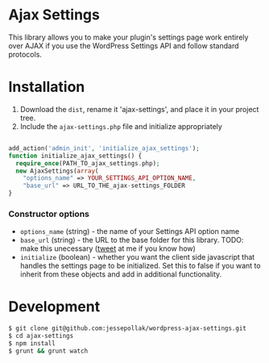 Ajax Settings
===================================

This library allows you to make your plugin's settings page work entirely over AJAX if you use the WordPress Settings API and follow standard protocols.

# Installation

1. Download the `dist`, rename it 'ajax-settings', and place it in your project tree.
2. Include the `ajax-settings.php` file and initialize appropriately

```php

add_action('admin_init', 'initialize_ajax_settings');
function initialize_ajax_settings() {
  require_once(PATH_TO_ajax_settings.php);
  new AjaxSettings(array(
    "options_name" => YOUR_SETTINGS_API_OPTION_NAME,
    "base_url" => URL_TO_THE_ajax-settings_FOLDER
}
```

### Constructor options

* `options_name` (string) - the name of your Settings API option name  
* `base_url` (string) - the URL to the base folder for this library. TODO: make this unecessary ([tweet](http://twitter.com/jessepollak) at me if you know how)  
* `initialize` (boolean) - whether you want the client side javascript that handles the settings page to be initialized. Set this to false if you want to inherit from these objects and add in additional functionality.

# Development

```bash
$ git clone git@github.com:jessepollak/wordpress-ajax-settings.git
$ cd ajax-settings
$ npm install
$ grunt && grunt watch
```



